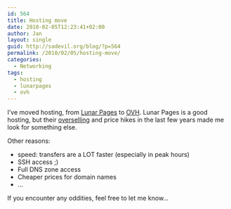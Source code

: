 ```yaml
---
id: 564
title: Hosting move
date: 2010-02-05T12:23:41+02:00
author: Jan
layout: single
guid: http://sadevil.org/blog/?p=564
permalink: /2010/02/05/hosting-move/
categories:
  - Networking
tags:
  - hosting
  - lunarpages
  - ovh
---
```

I&#8217;ve moved hosting, from <a href="http://www.lunarpages.com/" target="_blank">Lunar Pages</a> to <a href="http://www.ovh.co.uk" target="_blank">OVH</a>. Lunar Pages is a good hosting, but their <a href="http://en.wikipedia.org/wiki/Overselling#Web_Hosting" target="_blank">overselling</a> and price hikes in the last few years made me look for something else. 

Other reasons: 

  * speed: transfers are a LOT faster (especially in peak hours)
  * SSH access ;)
  * Full DNS zone access
  * Cheaper prices for domain names
  * &#8230;

If you encounter any oddities, feel free to let me know&#8230;